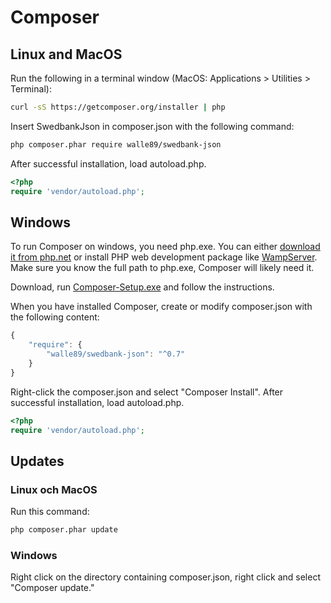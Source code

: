# Composer

## Linux and MacOS

Run the following in a terminal window (MacOS: Applications > Utilities > Terminal):

```bash
curl -sS https://getcomposer.org/installer | php
```

Insert SwedbankJson in composer.json with the following command:

```bash
php composer.phar require walle89/swedbank-json
```

After successful installation, load autoload.php.

```php
<?php
require 'vendor/autoload.php';
```

## Windows

To run Composer on windows, you need php.exe. You can either [download it from php.net](http://windows.php.net/download/) or 
install PHP web development package like [WampServer](http://www.wampserver.com/en/). Make sure you know the full path to php.exe, Composer will likely need it. 

Download, run [Composer-Setup.exe](https://getcomposer.org/doc/00-intro.md#installation-windows) and follow the instructions.

When you have installed Composer, create or modify composer.json with the following content:

```javascript
{
    "require": {
        "walle89/swedbank-json": "^0.7"
    }
}
```

Right-click the composer.json and select "Composer Install". After successful installation, load autoload.php.

```php
<?php
require 'vendor/autoload.php';
```

## Updates

### Linux och MacOS
Run this command:
```bash
php composer.phar update
```

### Windows
Right click on the directory containing composer.json, right click and select "Composer update."